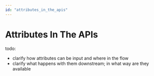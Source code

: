 ```yaml
---
id: "attributes_in_the_apis"
---
```


# Attributes In The APIs

todo:
- clarify how attributes can be input and where in the flow
- clarify what happens with them downstream; in what way are they available

